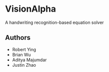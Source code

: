 VisionAlpha
===========

A handwriting recognition-based equation solver

Authors
-------

* Robert Ying
* Brian Wu
* Aditya Majumdar
* Justin Zhao
